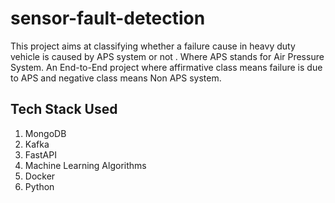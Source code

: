 # sensor-fault-detection
This project aims at classifying whether a failure cause in heavy duty vehicle is caused by APS system or not . Where APS stands for Air Pressure System. An End-to-End project where affirmative class means failure is due to APS and negative class means Non APS system.

## Tech Stack Used

1. MongoDB
2. Kafka
3. FastAPI
4. Machine Learning Algorithms
5. Docker
6. Python
